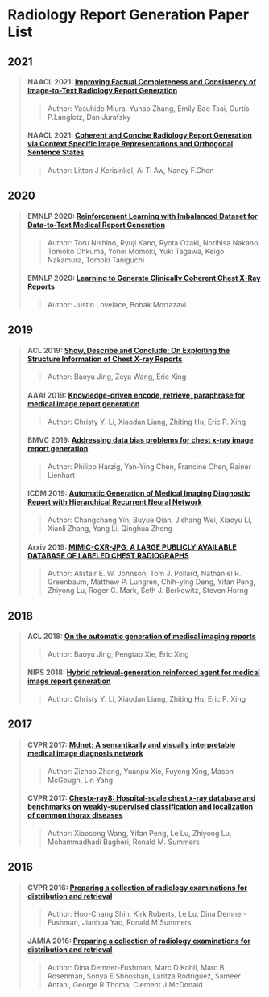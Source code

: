 # Radiology Report Generation Paper List

## 2021

>#### NAACL 2021: [Improving Factual Completeness and Consistency of Image-to-Text Radiology Report Generation](https://www.aclweb.org/anthology/2021.naacl-main.416.pdf)
>
>> Author: Yasuhide Miura, Yuhao Zhang, Emily Bao Tsai, Curtis P.Langlotz, Dan Jurafsky
>
>#### NAACL 2021: [Coherent and Concise Radiology Report Generation via Context Specific Image Representations and Orthogonal Sentence States](https://www.aclweb.org/anthology/2021.naacl-industry.31.pdf)
>
>> Author: Litton J Kerisinkel, Ai Ti Aw, Nancy F.Chen

## 2020

>#### EMNLP 2020: [Reinforcement Learning with Imbalanced Dataset for Data-to-Text Medical Report Generation](https://www.aclweb.org/anthology/2020.findings-emnlp.202.pdf)
>
>> Author: Toru Nishino, Ryuji Kano, Ryota Ozaki, Norihisa Nakano, Tomoko Ohkuma, Yohei Momoki, Yuki Tagawa, Keigo Nakamura, Tomoki Taniguchi
>
>#### EMNLP 2020: [Learning to Generate Clinically Coherent Chest X-Ray Reports](https://www.aclweb.org/anthology/2020.findings-emnlp.110.pdf)
>
>> Author: Justin Lovelace, Bobak Mortazavi

## 2019

>#### ACL 2019: [Show, Describe and Conclude: On Exploiting the Structure Information of Chest X-ray Reports](https://www.aclweb.org/anthology/P19-1657.pdf)
>
>> Author: Baoyu Jing, Zeya Wang, Eric Xing
>
>#### AAAI 2019: [Knowledge-driven encode, retrieve, paraphrase for medical image report generation](https://www.aaai.org/ojs/index.php/AAAI/article/download/4637/4515)
>
>> Author: Christy Y. Li, Xiaodan Liang, Zhiting Hu, Eric P. Xing
>
>#### BMVC 2019: [Addressing data bias problems for chest x-ray image report generation](https://arxiv.org/pdf/1908.02123)
>
>> Author: Philipp Harzig, Yan-Ying Chen, Francine Chen, Rainer Lienhart
>
>#### ICDM 2019: [Automatic Generation of Medical Imaging Diagnostic Report with Hierarchical Recurrent Neural Network](https://ieeexplore.ieee.org/stamp/stamp.jsp?tp=&arnumber=8970668)
>
>> Author: Changchang Yin, Buyue Qian, Jishang Wei, Xiaoyu Li, Xianli Zhang, Yang Li, Qinghua Zheng
>
>#### Arxiv 2019: [MIMIC-CXR-JPG, A LARGE PUBLICLY AVAILABLE DATABASE OF LABELED CHEST RADIOGRAPHS](https://arxiv.org/pdf/1901.07042)
>
>> Author: Alistair E. W. Johnson, Tom J. Pollard, Nathaniel R. Greenbaum, Matthew P. Lungren, Chih-ying Deng, Yifan Peng, Zhiyong Lu, Roger G. Mark, Seth J. Berkowitz, Steven Horng

## 2018

>#### ACL 2018: [On the automatic generation of medical imaging reports](https://arxiv.org/pdf/1711.08195)
>> Author: Baoyu Jing, Pengtao Xie, Eric Xing
>
>#### NIPS 2018: [Hybrid retrieval-generation reinforced agent for medical image report generation](http://papers.nips.cc/paper/7426-hybrid-retrieval-generation-reinforced-agent-for-medical-image-report-generation.pdf)
>
>> Author: Christy Y. Li, Xiaodan Liang, Zhiting Hu, Eric P. Xing

## 2017

>#### CVPR 2017: [Mdnet: A semantically and visually interpretable medical image diagnosis network](http://openaccess.thecvf.com/content_cvpr_2017/papers/Zhang_MDNet_A_Semantically_CVPR_2017_paper.pdf)
>
>> Author: Zizhao Zhang, Yuanpu Xie, Fuyong Xing, Mason McGough, Lin Yang
>
>#### CVPR 2017: [Chestx-ray8: Hospital-scale chest x-ray database and benchmarks on weakly-supervised classification and localization of common thorax diseases](http://openaccess.thecvf.com/content_cvpr_2017/papers/Wang_ChestX-ray8_Hospital-Scale_Chest_CVPR_2017_paper.pdf)
>
>> Author: Xiaosong Wang, Yifan Peng, Le Lu, Zhiyong Lu, Mohammadhadi Bagheri, Ronald M. Summers

## 2016

>#### CVPR 2016: [Preparing a collection of radiology examinations for distribution and retrieval](https://academic.oup.com/jamia/article/23/2/304/2572395)
>
>> Author: Hoo-Chang Shin, Kirk Roberts, Le Lu, Dina Demner-Fushman, Jianhua Yao, Ronald M Summers
>
>#### JAMIA 2016: [Preparing a collection of radiology examinations for distribution and retrieval](https://academic.oup.com/jamia/article/23/2/304/2572395)
>
>> Author: Dina Demner-Fushman, Marc D Kohli, Marc B Rosenman, Sonya E Shooshan, Laritza Rodriguez, Sameer Antani, George R Thoma, Clement J McDonald


